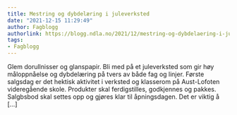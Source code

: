 ```yaml
---
title: Mestring og dybdelæring i juleverksted
date: "2021-12-15 11:29:49"
author: Fagblogg
authorlink: https://blogg.ndla.no/2021/12/mestring-og-dybdelaering-i-juleverksted/
tags:
- Fagblogg
---
```

Glem dorullnisser og glanspapir. Bli med på et juleverksted som gir høy måloppnåelse og dybdelæring på tvers av både fag og linjer. Første salgsdag er det hektisk aktivitet i verksted og klasserom på Aust-Lofoten videregående skole. Produkter skal ferdigstilles, godkjennes og pakkes. Salgbsbod skal settes opp og gjøres klar til åpningsdagen. Det er viktig å [&#8230;]